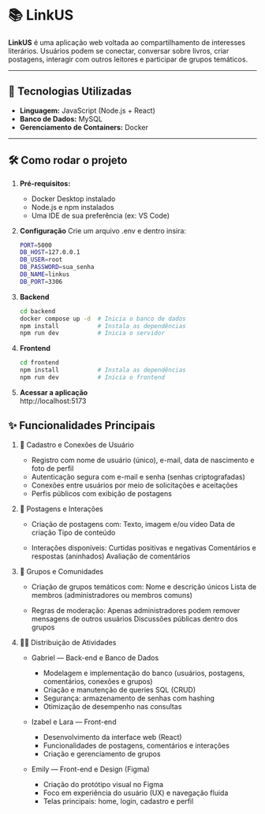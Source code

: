# 📚 LinkUS

**LinkUS** é uma aplicação web voltada ao compartilhamento de interesses literários. Usuários podem se conectar, conversar sobre livros, criar postagens, interagir com outros leitores e participar de grupos temáticos.

---

## 🚀 Tecnologias Utilizadas

- **Linguagem:** JavaScript (Node.js + React)
- **Banco de Dados:** MySQL
- **Gerenciamento de Containers:** Docker

---

## 🛠️ Como rodar o projeto

1. **Pré-requisitos:**
   - Docker Desktop instalado
   - Node.js e npm instalados
   - Uma IDE de sua preferência (ex: VS Code)

2. **Configuração**
Crie um arquivo .env e dentro insira:
   ```bash
   PORT=5000
   DB_HOST=127.0.0.1
   DB_USER=root
   DB_PASSWORD=sua_senha
   DB_NAME=linkus
   DB_PORT=3306
4. **Backend**
   ```bash
   cd backend
   docker compose up -d  # Inicia o banco de dados
   npm install           # Instala as dependências
   npm run dev           # Inicia o servidor

5. **Frontend**
   ```bash
   cd frontend
   npm install           # Instala as dependências
   npm run dev           # Inicia o frontend

6. **Acessar a aplicação** <br/>
   http://localhost:5173

## ✨ Funcionalidades Principais
1. 👤 Cadastro e Conexões de Usuário
    - Registro com nome de usuário (único), e-mail, data de nascimento e foto de perfil
    - Autenticação segura com e-mail e senha (senhas criptografadas)
    - Conexões entre usuários por meio de solicitações e aceitações
    - Perfis públicos com exibição de postagens

2. 📝 Postagens e Interações
   - Criação de postagens com:
      Texto, imagem e/ou vídeo
      Data de criação
      Tipo de conteúdo

   - Interações disponíveis:
     Curtidas positivas e negativas
     Comentários e respostas (aninhados)
     Avaliação de comentários

3. 👥 Grupos e Comunidades
    - Criação de grupos temáticos com:
      Nome e descrição únicos
      Lista de membros (administradores ou membros comuns)
  
    - Regras de moderação:
      Apenas administradores podem remover mensagens de outros usuários
      Discussões públicas dentro dos grupos

4. 👨‍💻 Distribuição de Atividades
    - Gabriel — Back-end e Banco de Dados
        - Modelagem e implementação do banco (usuários, postagens, comentários, conexões e grupos)
        - Criação e manutenção de queries SQL (CRUD)
        - Segurança: armazenamento de senhas com hashing
        - Otimização de desempenho nas consultas
    
    - Izabel e Lara — Front-end
        - Desenvolvimento da interface web (React)
        - Funcionalidades de postagens, comentários e interações
        - Criação e gerenciamento de grupos
    
    - Emily — Front-end e Design (Figma)
        - Criação do protótipo visual no Figma
        - Foco em experiência do usuário (UX) e navegação fluida
        - Telas principais: home, login, cadastro e perfil
